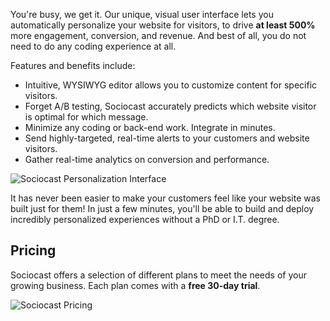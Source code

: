 You're busy, we get it. Our unique, visual user interface lets you automatically personalize your website for visitors, to drive **at least 500%** more engagement, conversion, and revenue. And best of all, you do not need to do any coding experience at all.

Features and benefits include:

- Intuitive, WYSIWYG editor allows you to customize content for specific visitors.
- Forget A/B testing, Sociocast accurately predicts which website visitor is optimal for which message.
- Minimize any coding or back-end work. Integrate in minutes.
- Send highly-targeted, real-time alerts to your customers and website visitors. 
- Gather real-time analytics on conversion and performance.

![Sociocast Personalization Interface](/images/apps/sociocast/main.png "Sociocast Personalization Interface")

It has never been easier to make your customers feel like your website was built just for them! In just a few minutes, you'll be able to build and deploy incredibly personalized experiences without a PhD or I.T. degree.


Pricing
-------

Sociocast offers a selection of different plans to meet the needs of your growing business. Each plan comes with a **free 30-day trial**.

![Sociocast Pricing](/images/apps/sociocast/pricing.png "Sociocast Pricing")